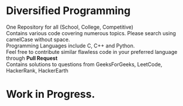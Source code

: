 # Diversified Programming
One Repository for all (School, College, Competitive)
<br>Contains various code covering numerous topics. Please search using camelCase without space.
<br>Programming Languages include C, C++ and Python.
<br>Feel free to contribute similar flawless code in your preferred language through <strong>Pull Request</strong>
<br>Contains solutions to questions from GeeksForGeeks, LeetCode, HackerRank, HackerEarth
# Work in Progress.
